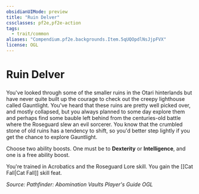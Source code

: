 ```yaml
---
obsidianUIMode: preview
title: "Ruin Delver"
cssclasses: pf2e,pf2e-action
tags:
  - trait/common
aliases: "Compendium.pf2e.backgrounds.Item.5qUQOpdlNsJjpFVX"
license: OGL
---
```

# Ruin Delver

### 






You've looked through some of the smaller ruins in the Otari hinterlands but have never quite built up the courage to check out the creepy lighthouse called Gauntlight. You've heard that these ruins are pretty well picked over, and mostly collapsed, but you always planned to some day explore them and perhaps find some bauble left behind from the centuries-old battle where the Roseguard slew an evil sorcerer. You know that the crumbled stone of old ruins has a tendency to shift, so you'd better step lightly if you get the chance to explore Gauntlight.

Choose two ability boosts. One must be to **Dexterity** or **Intelligence**, and one is a free ability boost.

You're trained in Acrobatics and the Roseguard Lore skill. You gain the [[Cat Fall|Cat Fall]] skill feat.

*Source: Pathfinder: Abomination Vaults Player's Guide*
*OGL*